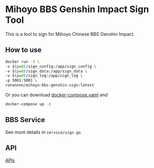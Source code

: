# Mihoyo BBS Genshin Impact Sign Tool

This is a tool to sign for Mihoyo Chinese BBS Genshin Impact.

## How to use

```bash
docker run -d \
-v $(pwd)/sign_config:/app/sign_config \
-v $(pwd)/sign_data:/app/sign_data \
-v $(pwd)/sign_log:/app/sign_log \
-p 5001:5001 \
ronannnn/mihoyo-bbs-genshin-sign:latest
```

Or you can download [docker-compose.yaml](https://github.com/Ronannnn/mihoyo-bbs-genshin-sign/blob/main/docker-compose.yaml)
and
```bash
docker-compose up -d
```

## BBS Service

See more details in `service/sign.go`

## API

[APIs](https://editor.swagger.io/?url=https://raw.githubusercontent.com/Ronannnn/mihoyo-bbs-genshin-sign/main/swagger.yaml)
